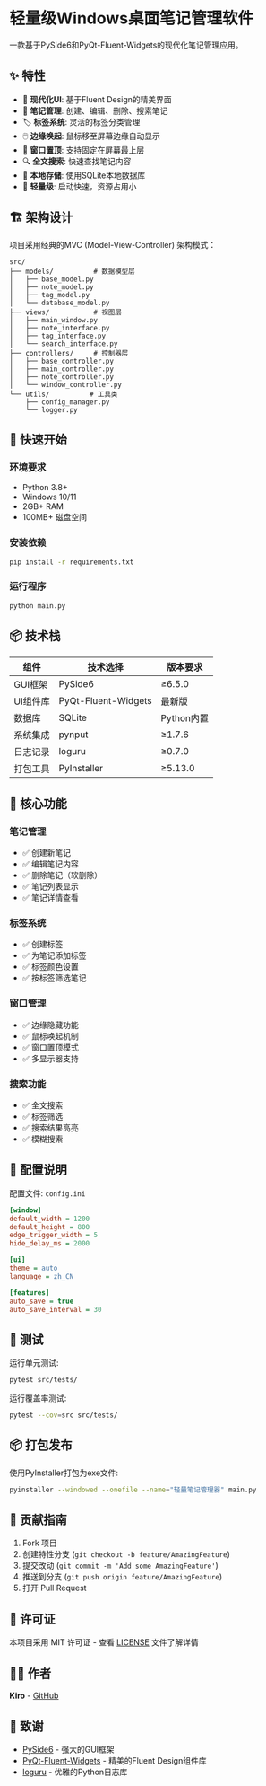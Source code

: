 # 轻量级Windows桌面笔记管理软件

一款基于PySide6和PyQt-Fluent-Widgets的现代化笔记管理应用。

## ✨ 特性

- 🎨 **现代化UI**: 基于Fluent Design的精美界面
- 📝 **笔记管理**: 创建、编辑、删除、搜索笔记
- 🏷️ **标签系统**: 灵活的标签分类管理
- 🖱️ **边缘唤起**: 鼠标移至屏幕边缘自动显示
- 📌 **窗口置顶**: 支持固定在屏幕最上层
- 🔍 **全文搜索**: 快速查找笔记内容
- 💾 **本地存储**: 使用SQLite本地数据库
- 🚀 **轻量级**: 启动快速，资源占用小

## 🏗️ 架构设计

项目采用经典的MVC (Model-View-Controller) 架构模式：

```
src/
├── models/          # 数据模型层
│   ├── base_model.py
│   ├── note_model.py
│   ├── tag_model.py
│   └── database_model.py
├── views/           # 视图层
│   ├── main_window.py
│   ├── note_interface.py
│   ├── tag_interface.py
│   └── search_interface.py
├── controllers/     # 控制器层
│   ├── base_controller.py
│   ├── main_controller.py
│   ├── note_controller.py
│   └── window_controller.py
└── utils/          # 工具类
    ├── config_manager.py
    └── logger.py
```

## 🚀 快速开始

### 环境要求

- Python 3.8+
- Windows 10/11
- 2GB+ RAM
- 100MB+ 磁盘空间

### 安装依赖

```bash
pip install -r requirements.txt
```

### 运行程序

```bash
python main.py
```

## 📦 技术栈

| 组件 | 技术选择 | 版本要求 |
|------|---------|---------|
| GUI框架 | PySide6 | ≥6.5.0 |
| UI组件库 | PyQt-Fluent-Widgets | 最新版 |
| 数据库 | SQLite | Python内置 |
| 系统集成 | pynput | ≥1.7.6 |
| 日志记录 | loguru | ≥0.7.0 |
| 打包工具 | PyInstaller | ≥5.13.0 |

## 🎯 核心功能

### 笔记管理
- ✅ 创建新笔记
- ✅ 编辑笔记内容
- ✅ 删除笔记（软删除）
- ✅ 笔记列表显示
- ✅ 笔记详情查看

### 标签系统
- ✅ 创建标签
- ✅ 为笔记添加标签
- ✅ 标签颜色设置
- ✅ 按标签筛选笔记

### 窗口管理
- ✅ 边缘隐藏功能
- ✅ 鼠标唤起机制
- ✅ 窗口置顶模式
- ✅ 多显示器支持

### 搜索功能
- ✅ 全文搜索
- ✅ 标签筛选
- ✅ 搜索结果高亮
- ✅ 模糊搜索

## 🔧 配置说明

配置文件: `config.ini`

```ini
[window]
default_width = 1200
default_height = 800
edge_trigger_width = 5
hide_delay_ms = 2000

[ui]
theme = auto
language = zh_CN

[features]
auto_save = true
auto_save_interval = 30
```

## 🧪 测试

运行单元测试:
```bash
pytest src/tests/
```

运行覆盖率测试:
```bash
pytest --cov=src src/tests/
```

## 📦 打包发布

使用PyInstaller打包为exe文件:
```bash
pyinstaller --windowed --onefile --name="轻量笔记管理器" main.py
```

## 🤝 贡献指南

1. Fork 项目
2. 创建特性分支 (`git checkout -b feature/AmazingFeature`)
3. 提交改动 (`git commit -m 'Add some AmazingFeature'`)
4. 推送到分支 (`git push origin feature/AmazingFeature`)
5. 打开 Pull Request

## 📄 许可证

本项目采用 MIT 许可证 - 查看 [LICENSE](LICENSE) 文件了解详情

## 👨‍💻 作者

**Kiro** - [GitHub](https://github.com/kiro)

## 🙏 致谢

- [PySide6](https://wiki.qt.io/Qt_for_Python) - 强大的GUI框架
- [PyQt-Fluent-Widgets](https://github.com/zhiyiYo/PyQt-Fluent-Widgets) - 精美的Fluent Design组件库
- [loguru](https://github.com/Delgan/loguru) - 优雅的Python日志库